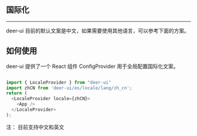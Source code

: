 ## 国际化
---
deer-ui 目前的默认文案是中文，如果需要使用其他语言，可以参考下面的方案。

## 如何使用

deer-ui 提供了一个 React 组件 ConfigProvider 用于全局配置国际化文案。


```js

import { LocaleProvider } from "deer-ui"
import zhCN from 'deer-ui/es/locale/lang/zh_cn';
return (
  <LocaleProvider locale={zhCN}>
    <App />
  </LocaleProvider>
);

```
注： 目前支持中文和英文
